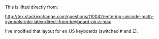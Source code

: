 This is lifted directly from:

http://tex.stackexchange.com/questions/110042/entering-unicode-math-symbols-into-latex-direct-from-keyboard-on-a-mac

I've modified that layout for en_US keyboards (switched # and £).
